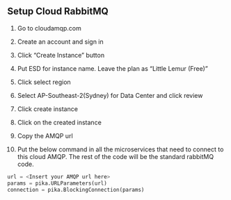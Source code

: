 ## Setup Cloud RabbitMQ
1. Go to cloudamqp.com

2. Create an account and sign in

3. Click “Create Instance” button

4. Put ESD for instance name. Leave the plan as “Little Lemur (Free)”

5. Click select region

6. Select AP-Southeast-2(Sydney) for Data Center and click review

7. Click create instance

8. Click on the created instance

9. Copy the AMQP url

10. Put the below command in all the microservices that need to connect to this cloud AMQP. The rest of the code will be the standard rabbitMQ code. 

   ```python
   url = <Insert your AMQP url here>
   params = pika.URLParameters(url)
   connection = pika.BlockingConnection(params)
   ```

